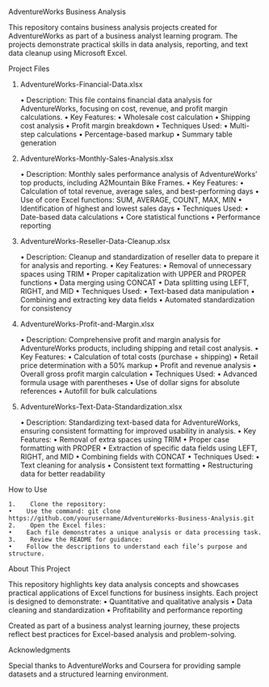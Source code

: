 AdventureWorks Business Analysis

This repository contains business analysis projects created for AdventureWorks as part of a business analyst learning program. The projects demonstrate practical skills in data analysis, reporting, and text data cleanup using Microsoft Excel.

Project Files

1. AdventureWorks-Financial-Data.xlsx

    •    Description: This file contains financial data analysis for AdventureWorks, focusing on cost, revenue, and profit margin calculations.
    •    Key Features:
    •    Wholesale cost calculation
    •    Shipping cost analysis
    •    Profit margin breakdown
    •    Techniques Used:
    •    Multi-step calculations
    •    Percentage-based markup
    •    Summary table generation

2. AdventureWorks-Monthly-Sales-Analysis.xlsx

    •    Description: Monthly sales performance analysis of AdventureWorks’ top products, including A2Mountain Bike Frames.
    •    Key Features:
    •    Calculation of total revenue, average sales, and best-performing days
    •    Use of core Excel functions: SUM, AVERAGE, COUNT, MAX, MIN
    •    Identification of highest and lowest sales days
    •    Techniques Used:
    •    Date-based data calculations
    •    Core statistical functions
    •    Performance reporting

3. AdventureWorks-Reseller-Data-Cleanup.xlsx

    •    Description: Cleanup and standardization of reseller data to prepare it for analysis and reporting.
    •    Key Features:
    •    Removal of unnecessary spaces using TRIM
    •    Proper capitalization with UPPER and PROPER functions
    •    Data merging using CONCAT
    •    Data splitting using LEFT, RIGHT, and MID
    •    Techniques Used:
    •    Text-based data manipulation
    •    Combining and extracting key data fields
    •    Automated standardization for consistency

4. AdventureWorks-Profit-and-Margin.xlsx

    •    Description: Comprehensive profit and margin analysis for AdventureWorks products, including shipping and retail cost analysis.
    •    Key Features:
    •    Calculation of total costs (purchase + shipping)
    •    Retail price determination with a 50% markup
    •    Profit and revenue analysis
    •    Overall gross profit margin calculation
    •    Techniques Used:
    •    Advanced formula usage with parentheses
    •    Use of dollar signs for absolute references
    •    Autofill for bulk calculations

5. AdventureWorks-Text-Data-Standardization.xlsx

    •    Description: Standardizing text-based data for AdventureWorks, ensuring consistent formatting for improved usability in analysis.
    •    Key Features:
    •    Removal of extra spaces using TRIM
    •    Proper case formatting with PROPER
    •    Extraction of specific data fields using LEFT, RIGHT, and MID
    •    Combining fields with CONCAT
    •    Techniques Used:
    •    Text cleaning for analysis
    •    Consistent text formatting
    •    Restructuring data for better readability

How to Use

    1.    Clone the repository:
    •    Use the command: git clone https://github.com/yourusername/AdventureWorks-Business-Analysis.git
    2.    Open the Excel files:
    •    Each file demonstrates a unique analysis or data processing task.
    3.    Review the README for guidance:
    •    Follow the descriptions to understand each file’s purpose and structure.

About This Project

This repository highlights key data analysis concepts and showcases practical applications of Excel functions for business insights. Each project is designed to demonstrate:
    •    Quantitative and qualitative analysis
    •    Data cleaning and standardization
    •    Profitability and performance reporting

Created as part of a business analyst learning journey, these projects reflect best practices for Excel-based analysis and problem-solving.

Acknowledgments

Special thanks to AdventureWorks and Coursera for providing sample datasets and a structured learning environment.
